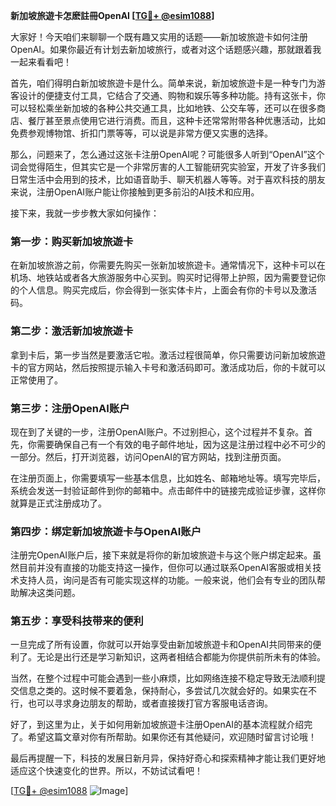 **新加坡旅遊卡怎麽註冊OpenAI [[TG💪+ @esim1088](https://t.me/s/esim1088)]**

大家好！今天咱们来聊聊一个既有趣又实用的话题——新加坡旅遊卡如何注册OpenAI。如果你最近有计划去新加坡旅行，或者对这个话题感兴趣，那就跟着我一起来看看吧！

首先，咱们得明白新加坡旅遊卡是什么。简单来说，新加坡旅遊卡是一种专门为游客设计的便捷支付工具，它结合了交通、购物和娱乐等多种功能。持有这张卡，你可以轻松乘坐新加坡的各种公共交通工具，比如地铁、公交车等，还可以在很多商店、餐厅甚至景点使用它进行消费。而且，这种卡还常常附带各种优惠活动，比如免费参观博物馆、折扣门票等等，可以说是非常方便又实惠的选择。

那么，问题来了，怎么通过这张卡注册OpenAI呢？可能很多人听到“OpenAI”这个词会觉得陌生，但其实它是一个非常厉害的人工智能研究实验室，开发了许多我们日常生活中会用到的技术，比如语音助手、聊天机器人等等。对于喜欢科技的朋友来说，注册OpenAI账户能让你接触到更多前沿的AI技术和应用。

接下来，我就一步步教大家如何操作：

### 第一步：购买新加坡旅遊卡

在新加坡旅游之前，你需要先购买一张新加坡旅遊卡。通常情况下，这种卡可以在机场、地铁站或者各大旅游服务中心买到。购买时记得带上护照，因为需要登记你的个人信息。购买完成后，你会得到一张实体卡片，上面会有你的卡号以及激活码。

### 第二步：激活新加坡旅遊卡

拿到卡后，第一步当然是要激活它啦。激活过程很简单，你只需要访问新加坡旅遊卡的官方网站，然后按照提示输入卡号和激活码即可。激活成功后，你的卡就可以正常使用了。

### 第三步：注册OpenAI账户

现在到了关键的一步，注册OpenAI账户。不过别担心，这个过程并不复杂。首先，你需要确保自己有一个有效的电子邮件地址，因为这是注册过程中必不可少的一部分。然后，打开浏览器，访问OpenAI的官方网站，找到注册页面。

在注册页面上，你需要填写一些基本信息，比如姓名、邮箱地址等。填写完毕后，系统会发送一封验证邮件到你的邮箱中。点击邮件中的链接完成验证步骤，这样你就算是正式注册成功了。

### 第四步：绑定新加坡旅遊卡与OpenAI账户

注册完OpenAI账户后，接下来就是将你的新加坡旅遊卡与这个账户绑定起来。虽然目前并没有直接的功能支持这一操作，但你可以通过联系OpenAI客服或相关技术支持人员，询问是否有可能实现这样的功能。一般来说，他们会有专业的团队帮助解决这类问题。

### 第五步：享受科技带来的便利

一旦完成了所有设置，你就可以开始享受由新加坡旅遊卡和OpenAI共同带来的便利了。无论是出行还是学习新知识，这两者相结合都能为你提供前所未有的体验。

当然，在整个过程中可能会遇到一些小麻烦，比如网络连接不稳定导致无法顺利提交信息之类的。这时候不要着急，保持耐心，多尝试几次就会好的。如果实在不行，也可以寻求身边朋友的帮助，或者直接拨打官方客服电话咨询。

好了，到这里为止，关于如何用新加坡旅遊卡注册OpenAI的基本流程就介绍完了。希望这篇文章对你有所帮助。如果你还有其他疑问，欢迎随时留言讨论哦！

最后再提醒一下，科技的发展日新月异，保持好奇心和探索精神才能让我们更好地适应这个快速变化的世界。所以，不妨试试看吧！

[[TG💪+ @esim1088](https://t.me/s/esim1088) ![Image](https://i.postimg.cc/4NQfJmqS/Snipaste-2025-05-13-00-14-12.png)]